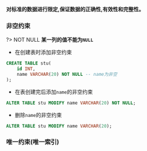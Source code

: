 **对标准的数据进行限定,保证数据的正确性,有效性和完整性。**

### 非空约束
?> NOT NULL **某一列的值不能为`NULL`**

+ 在创建表时添加非空约束

```sql
CREATE TABLE stu(
	id INT,
	name VARCHAR(20) NOT NULL -- name为非空
);
```
+ 在表创建完后添加`name`的非空约束

```sql
ALTER TABLE stu MODIFY name VARCHAR(20) NOT NULL;
```
+ 删除`name`的非空约束

```sql
ALTER TABLE stu MODIFY name VARCHAR(20);
```

### 唯一约束(唯一索引)